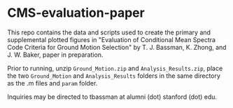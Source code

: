 # CMS-evaluation-paper

This repo contains the data and scripts used to create the primary and supplemental plotted figures in "Evaluation of Conditional Mean Spectra Code Criteria for Ground Motion Selection" by T. J. Bassman, K. Zhong, and J. W. Baker, paper in preparation.

Prior to running, unzip ```Ground_Motion.zip``` and ```Analysis_Results.zip```, place the two ```Ground_Motion``` and ```Analysis_Results``` folders in the same directory as the .m files and ```param``` folder.

Inquiries may be directed to tbassman at alumni (dot) stanford (dot) edu.
